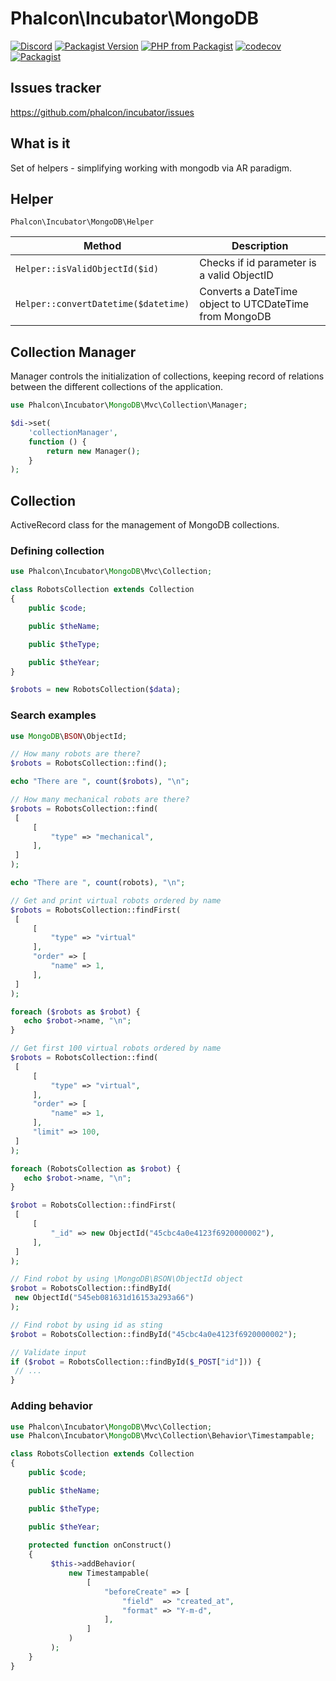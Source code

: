 # Phalcon\Incubator\MongoDB

[![Discord](https://img.shields.io/discord/310910488152375297?label=Discord)](http://phalcon.io/discord)
[![Packagist Version](https://img.shields.io/packagist/v/phalcon/incubator-mongodb)](https://packagist.org/packages/phalcon/incubator-mongodb)
[![PHP from Packagist](https://img.shields.io/packagist/php-v/phalcon/incubator-mongodb)](https://packagist.org/packages/phalcon/incubator-mongodb)
[![codecov](https://codecov.io/gh/phalcon/incubator-mongodb/branch/master/graph/badge.svg)](https://codecov.io/gh/phalcon/incubator-mongodb)
[![Packagist](https://img.shields.io/packagist/dd/phalcon/incubator-mongodb)](https://packagist.org/packages/phalcon/incubator-mongodb/stats)

## Issues tracker

https://github.com/phalcon/incubator/issues

## What is it

Set of helpers - simplifying working with mongodb via AR paradigm. 

## Helper 

`Phalcon\Incubator\MongoDB\Helper`

| Method                               | Description                                            |
|--------------------------------------|--------------------------------------------------------|
| `Helper::isValidObjectId($id)`       | Checks if id parameter is a valid ObjectID             |
| `Helper::convertDatetime($datetime)` | Converts a DateTime object to UTCDateTime from MongoDB |

## Collection Manager

Manager controls the initialization of collections, keeping record of relations between the different collections of the application.

```php
use Phalcon\Incubator\MongoDB\Mvc\Collection\Manager;

$di->set(
    'collectionManager',
    function () {
        return new Manager();
    }
);
```

## Collection

ActiveRecord class for the management of MongoDB collections.

### Defining collection

```php
use Phalcon\Incubator\MongoDB\Mvc\Collection;

class RobotsCollection extends Collection
{
    public $code;

    public $theName;

    public $theType;

    public $theYear;
}

$robots = new RobotsCollection($data);
```

### Search examples

```php
use MongoDB\BSON\ObjectId;

// How many robots are there?
$robots = RobotsCollection::find();

echo "There are ", count($robots), "\n";

// How many mechanical robots are there?
$robots = RobotsCollection::find(
 [
     [
         "type" => "mechanical",
     ],
 ]
);

echo "There are ", count(robots), "\n";

// Get and print virtual robots ordered by name
$robots = RobotsCollection::findFirst(
 [
     [
         "type" => "virtual"
     ],
     "order" => [
         "name" => 1,
     ],
 ]
);

foreach ($robots as $robot) {
   echo $robot->name, "\n";
}

// Get first 100 virtual robots ordered by name
$robots = RobotsCollection::find(
 [
     [
         "type" => "virtual",
     ],
     "order" => [
         "name" => 1,
     ],
     "limit" => 100,
 ]
);

foreach (RobotsCollection as $robot) {
   echo $robot->name, "\n";
}

$robot = RobotsCollection::findFirst(
 [
     [
         "_id" => new ObjectId("45cbc4a0e4123f6920000002"),
     ],
 ]
);

// Find robot by using \MongoDB\BSON\ObjectId object
$robot = RobotsCollection::findById(
 new ObjectId("545eb081631d16153a293a66")
);

// Find robot by using id as sting
$robot = RobotsCollection::findById("45cbc4a0e4123f6920000002");

// Validate input
if ($robot = RobotsCollection::findById($_POST["id"])) {
 // ...
}
```

### Adding behavior

```php
use Phalcon\Incubator\MongoDB\Mvc\Collection;
use Phalcon\Incubator\MongoDB\Mvc\Collection\Behavior\Timestampable;

class RobotsCollection extends Collection
{
    public $code;

    public $theName;

    public $theType;

    public $theYear;
    
    protected function onConstruct()
    {
         $this->addBehavior(
             new Timestampable(
                 [
                     "beforeCreate" => [
                         "field"  => "created_at",
                         "format" => "Y-m-d",
                     ],
                 ]
             )
         );
    }
}
```
